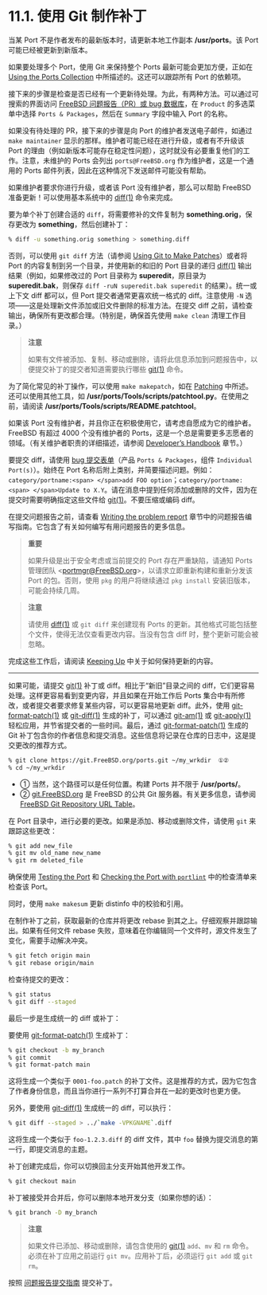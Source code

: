 # 11.1. 使用 Git 制作补丁

当某 Port 不是作者发布的最新版本时，请更新本地工作副本 **/usr/ports**。该 Port 可能已经被更新到新版本。

如果要处理多个 Port，使用 Git 来保持整个 Ports 最新可能会更加方便，正如在 [Using the Ports Collection](https://docs.freebsd.org/en/books/handbook/ports#ports-using) 中所描述的。这还可以跟踪所有 Port 的依赖项。

接下来的步骤是检查是否已经有一个更新待处理。为此，有两种方法。可以通过可搜索的界面访问 [FreeBSD 问题报告（PR）或 bug 数据库](https://bugs.freebsd.org/search/)，在 `Product` 的多选菜单中选择 `Ports & Packages`，然后在 `Summary` 字段中输入 Port 的名称。

如果没有待处理的 PR，接下来的步骤是向 Port 的维护者发送电子邮件，如通过 `make maintainer` 显示的那样。维护者可能已经在进行升级，或者有不升级该 Port 的理由（例如新版本可能存在稳定性问题），这时就没有必要重复他们的工作。注意，未维护的 Ports 会列出 `ports@FreeBSD.org` 作为维护者，这是一个通用的 Ports 邮件列表，因此在这种情况下发送邮件可能没有帮助。

如果维护者要求你进行升级，或者该 Port 没有维护者，那么可以帮助 FreeBSD 准备更新！可以使用基本系统中的 [diff(1)](https://man.freebsd.org/cgi/man.cgi?query=diff&sektion=1&format=html) 命令来完成。

要为单个补丁创建合适的 `diff`，将需要修补的文件复制为 **something.orig**，保存更改为 **something**，然后创建补丁：

```sh
% diff -u something.orig something > something.diff
```

否则，可以使用 `git diff` 方法（请参阅 [Using Git to Make Patches](https://docs.freebsd.org/en/books/porters-handbook/upgrading/#git-diff)）或者将 Port 的内容复制到另一个目录，并使用新的和旧的 Port 目录的递归 [diff(1)](https://man.freebsd.org/cgi/man.cgi?query=diff&sektion=1&format=html) 输出结果（例如，如果修改过的 Port 目录称为 **superedit**，原目录为 **superedit.bak**，则保存 `diff -ruN superedit.bak superedit` 的结果）。统一或上下文 diff 都可以，但 Port 提交者通常更喜欢统一格式的 diff。注意使用 `-N` 选项——这是处理新文件添加或旧文件删除的标准方法。在提交 diff 之前，请检查输出，确保所有更改都合理。（特别是，确保首先使用 `make clean` 清理工作目录。）

>**注意**
>
>如果有文件被添加、复制、移动或删除，请将此信息添加到问题报告中，以便提交补丁的提交者知道需要执行哪些 [git(1)](https://man.freebsd.org/cgi/man.cgi?query=git&sektion=1&format=html) 命令。

为了简化常见的补丁操作，可以使用 `make makepatch`，如在 [Patching](https://docs.freebsd.org/en/books/porters-handbook/slow-porting/#slow-patch) 中所述。还可以使用其他工具，如 **/usr/ports/Tools/scripts/patchtool.py**。在使用之前，请阅读 **/usr/ports/Tools/scripts/README.patchtool**。

如果该 Port 没有维护者，并且你正在积极使用它，请考虑自愿成为它的维护者。FreeBSD 有超过 4000 个没有维护者的 Ports，这是一个总是需要更多志愿者的领域。（有关维护者职责的详细描述，请参阅 [Developer’s Handbook](https://docs.freebsd.org/en/books/developers-handbook/#POLICIES-MAINTAINER) 章节。）

要提交 diff，请使用 [bug 提交表单](https://bugs.freebsd.org/submit/)（产品 `Ports & Packages`，组件 `Individual Port(s)`）。始终在 Port 名称后附上类别，并简要描述问题。例如：`category/portname:<span> </span>add FOO option`；`category/portname:<span> </span>Update to X.Y`。请在消息中提到任何添加或删除的文件，因为在提交时需要明确指定这些文件给 [git(1)](https://man.freebsd.org/cgi/man.cgi?query=git&sektion=1&format=html)。不要压缩或编码 diff。

在提交问题报告之前，请查看 [Writing the problem report](https://docs.freebsd.org/en/articles/problem-reports/#pr-writing) 章节中的问题报告编写指南。它包含了有关如何编写有用问题报告的更多信息。

>**重要**
>
>如果升级是出于安全考虑或当前提交的 Port 存在严重缺陷，请通知 Ports 管理团队 <[portmgr@FreeBSD.org](mailto:portmgr@FreeBSD.org)>，以请求立即重新构建和重新分发该 Port 的包。否则，使用 `pkg` 的用户将继续通过 `pkg install` 安装旧版本，可能会持续几周。 

>**注意**
>
> 请使用 [diff(1)](https://man.freebsd.org/cgi/man.cgi?query=diff&sektion=1&format=html) 或 `git diff` 来创建现有 Ports 的更新。其他格式可能包括整个文件，使得无法仅查看更改内容。当没有包含 diff 时，整个更新可能会被忽略。 


完成这些工作后，请阅读 [Keeping Up](https://docs.freebsd.org/en/books/porters-handbook/keeping-up/#keeping-up) 中关于如何保持更新的内容。

---

如果可能，请提交 [git(1)](https://man.freebsd.org/cgi/man.cgi?query=git&sektion=1&format=html) 补丁或 diff。相比于“新旧”目录之间的 diff，它们更容易处理。这样更容易看到变更内容，并且如果在开始工作后 Ports 集合中有所修改，或者提交者要求修复某些内容，可以更容易地更新 diff。此外，使用 [git-format-patch(1)](https://man.freebsd.org/cgi/man.cgi?query=git-format-patch&sektion=1&format=html) 或 [git-diff(1)](https://man.freebsd.org/cgi/man.cgi?query=git-diff&sektion=1&format=html) 生成的补丁，可以通过 [git-am(1)](https://man.freebsd.org/cgi/man.cgi?query=git-am&sektion=1&format=html) 或 [git-apply(1)](https://man.freebsd.org/cgi/man.cgi?query=git-apply&sektion=1&format=html) 轻松应用，并节省提交者的一些时间。最后，通过 [git-format-patch(1)](https://man.freebsd.org/cgi/man.cgi?query=git-format-patch&sektion=1&format=html) 生成的 Git 补丁包含你的作者信息和提交消息。这些信息将记录在仓库的日志中，这是提交更改的推荐方式。

```sh
% git clone https://git.FreeBSD.org/ports.git ~/my_wrkdir  ①②
% cd ~/my_wrkdir
```

- ① 当然，这个路径可以是任何位置。构建 Ports 并不限于 **/usr/ports/**。                                                                                                                         
- ② [git.FreeBSD.org](https://git.freebsd.org/) 是 FreeBSD 的公共 Git 服务器。有关更多信息，请参阅 [FreeBSD Git Repository URL Table](https://docs.freebsd.org/en/books/handbook/mirrors#git-url-table)。 

在 Port 目录中，进行必要的更改。如果是添加、移动或删除文件，请使用 `git` 来跟踪这些更改：

```sh
% git add new_file
% git mv old_name new_name
% git rm deleted_file
```

确保使用 [Testing the Port](https://docs.freebsd.org/en/books/porters-handbook/quick-porting/#porting-testing) 和 [Checking the Port with `portlint`](https://docs.freebsd.org/en/books/porters-handbook/quick-porting/#porting-portlint) 中的检查清单来检查该 Port。

同时，使用 `make makesum` 更新 distinfo 中的校验和引用。

在制作补丁之前，获取最新的仓库并将更改 rebase 到其之上。仔细观察并跟踪输出。如果有任何文件 rebase 失败，意味着在你编辑同一个文件时，源文件发生了变化，需要手动解决冲突。

```sh
% git fetch origin main
% git rebase origin/main
```

检查待提交的更改：

```sh
% git status
% git diff --staged
```

最后一步是生成统一的 diff 或补丁：

要使用 [git-format-patch(1)](https://man.freebsd.org/cgi/man.cgi?query=git-format-patch&sektion=1&format=html) 生成补丁：

```sh
% git checkout -b my_branch
% git commit
% git format-patch main
```

这将生成一个类似于 `0001-foo.patch` 的补丁文件。这是推荐的方式，因为它包含了作者身份信息，而且当你进行一系列不打算合并在一起的更改时也更方便。

另外，要使用 [git-diff(1)](https://man.freebsd.org/cgi/man.cgi?query=git-diff&sektion=1&format=html) 生成统一的 diff，可以执行：

```sh
% git diff --staged > ../`make -VPKGNAME`.diff
```

这将生成一个类似于 `foo-1.2.3.diff` 的 diff 文件，其中 `foo` 替换为提交消息的第一行，即提交消息的主题。

补丁创建完成后，你可以切换回主分支开始其他开发工作。

```sh
% git checkout main
```

补丁被接受并合并后，你可以删除本地开发分支（如果你想的话）：

```sh
% git branch -D my_branch
```

>**注意**
>
>  如果文件已添加、移动或删除，请包含使用的 [git(1)](https://man.freebsd.org/cgi/man.cgi?query=git&sektion=1&format=html) `add`、`mv` 和 `rm` 命令。必须在补丁应用之前运行 `git mv`。应用补丁后，必须运行 `git add` 或 `git rm`。

按照 [问题报告提交指南](https://docs.freebsd.org/en/articles/problem-reports/#pr-writing) 提交补丁。

